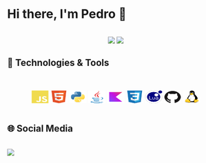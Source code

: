 # Hi there, I'm Pedro 👋 
<br />
<div align="center">
  <img height="150em" src="https://github-readme-stats.vercel.app/api?username=pmrmoreira&count_private=true&include_all_commits=true&show_icons=true&theme=tokyonight&hide_border=false&show_owner=true"/>
  <img height="150em" src="https://github-readme-stats.vercel.app/api/top-langs/?username=pmrmoreira&theme=tokyonight&hide_border=false&layout=compact"/>
</div>

## 🔧 Technologies & Tools
<br />

<div align="center" valign="top"><br>
  <img align="center" alt="Js" height="30" width="40" src="https://raw.githubusercontent.com/devicons/devicon/master/icons/javascript/javascript-plain.svg">
  <img align="center" alt="HTML" height="30" width="40" src="https://raw.githubusercontent.com/devicons/devicon/master/icons/html5/html5-original.svg">
  <img align="center" alt="Python" height="30" width="40" src="https://raw.githubusercontent.com/devicons/devicon/master/icons/python/python-original.svg">
  <img align="center" alt="Java" height="30" width="40" src="https://raw.githubusercontent.com/devicons/devicon/master/icons/java/java-original.svg">
  <img align="center" alt="Kotlin" height="30" width="40" src="https://raw.githubusercontent.com/devicons/devicon/master/icons/kotlin/kotlin-original.svg">
  <img align="center" alt="CSS" height="30" width="40" src="https://raw.githubusercontent.com/devicons/devicon/master/icons/css3/css3-original.svg">
  <img align="center" alt="Lua" height="30" width="40" src="https://raw.githubusercontent.com/devicons/devicon/master/icons/lua/lua-original.svg">
  <img align="center" alt="GitHub" height="30" width="40" src="https://raw.githubusercontent.com/devicons/devicon/master/icons/github/github-original.svg">
  <img align="center" alt="linux" height="30" width="40" src="https://raw.githubusercontent.com/devicons/devicon/master/icons/linux/linux-original.svg">
</div><br>

## 🌐 Social Media
<br />
<a href="https://discordapp.com/users/INSERT_USER_ID_HERE](https://discordapp.com/users/32327127167873843)" target="_blank"><img src="https://img.shields.io/badge/-Discord-%237289DA?style=for-the-badge&logo=discord&logoColor=white" target="_blank"></a>


